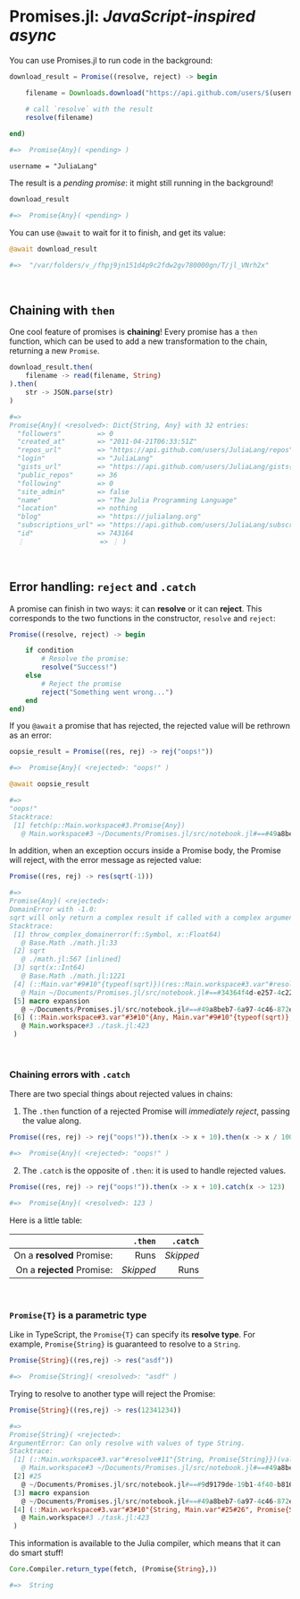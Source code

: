 # Promises.jl: *JavaScript-inspired async*


You can use Promises.jl to run code in the background:


```julia
download_result = Promise((resolve, reject) -> begin

	filename = Downloads.download("https://api.github.com/users/$(username)")

	# call `resolve` with the result
	resolve(filename)
	
end)

#=>  Promise{Any}( <pending> )
```

```
username = "JuliaLang"
```

The result is a *pending promise*: it might still running in the background! 


```julia
download_result

#=>  Promise{Any}( <pending> )
```

You can use `@await` to wait for it to finish, and get its value:


```julia
@await download_result

#=>  "/var/folders/v_/fhpj9jn151d4p9c2fdw2gv780000gn/T/jl_VNrh2x"
```

<br>


## Chaining with `then`

One cool feature of promises is **chaining**! Every promise has a `then` function, which can be used to add a new transformation to the chain, returning a new `Promise`.


```julia
download_result.then(
	filename -> read(filename, String)
).then(
	str -> JSON.parse(str)
)

#=>  
Promise{Any}( <resolved>: Dict{String, Any} with 32 entries:
  "followers"         => 0
  "created_at"        => "2011-04-21T06:33:51Z"
  "repos_url"         => "https://api.github.com/users/JuliaLang/repos"
  "login"             => "JuliaLang"
  "gists_url"         => "https://api.github.com/users/JuliaLang/gists{/gist_id}"
  "public_repos"      => 36
  "following"         => 0
  "site_admin"        => false
  "name"              => "The Julia Programming Language"
  "location"          => nothing
  "blog"              => "https://julialang.org"
  "subscriptions_url" => "https://api.github.com/users/JuliaLang/subscriptions"
  "id"                => 743164
  ⋮                   => ⋮ )
```

<br>


## Error handling: `reject` and `.catch`

A promise can finish in two ways: it can **resolve** or it can **reject**. This corresponds to the two functions in the constructor, `resolve` and `reject`:

```julia
Promise((resolve, reject) -> begin

	if condition
		# Resolve the promise:
		resolve("Success!")
	else
		# Reject the promise
		reject("Something went wrong...")
	end
end)
```

If you `@await` a promise that has rejected, the rejected value will be rethrown as an error:


```julia
oopsie_result = Promise((res, rej) -> rej("oops!"))

#=>  Promise{Any}( <rejected>: "oops!" )
```

```julia
@await oopsie_result

#=>  
"oops!"
Stacktrace:
 [1] fetch(p::Main.workspace#3.Promise{Any})
   @ Main.workspace#3 ~/Documents/Promises.jl/src/notebook.jl#==#49a8beb7-6a97-4c46-872e-e89822108f39:78
```

In addition, when an exception occurs inside a Promise body, the Promise will reject, with the error message as rejected value:


```julia
Promise((res, rej) -> res(sqrt(-1)))

#=>  
Promise{Any}( <rejected>: 
DomainError with -1.0:
sqrt will only return a complex result if called with a complex argument. Try sqrt(Complex(x)).
Stacktrace:
 [1] throw_complex_domainerror(f::Symbol, x::Float64)
   @ Base.Math ./math.jl:33
 [2] sqrt
   @ ./math.jl:567 [inlined]
 [3] sqrt(x::Int64)
   @ Base.Math ./math.jl:1221
 [4] (::Main.var"#9#10"{typeof(sqrt)})(res::Main.workspace#3.var"#resolve#11"{Any, Promise{Any}}, rej::Function)
   @ Main ~/Documents/Promises.jl/src/notebook.jl#==#34364f4d-e257-4c22-84ee-d8786a2c377c:1
 [5] macro expansion
   @ ~/Documents/Promises.jl/src/notebook.jl#==#49a8beb7-6a97-4c46-872e-e89822108f39:33 [inlined]
 [6] (::Main.workspace#3.var"#3#10"{Any, Main.var"#9#10"{typeof(sqrt)}, Promise{Any}})()
   @ Main.workspace#3 ./task.jl:423
 )
```

<br>


### Chaining errors with `.catch`

There are two special things about rejected values in chains:

1. The `.then` function of a rejected Promise will *immediately reject*, passing the value along.


```julia
Promise((res, rej) -> rej("oops!")).then(x -> x + 10).then(x -> x / 100)

#=>  Promise{Any}( <rejected>: "oops!" )
```

2. The `.catch` is the opposite of `.then`: it is used to handle rejected values.


```julia
Promise((res, rej) -> rej("oops!")).then(x -> x + 10).catch(x -> 123)

#=>  Promise{Any}( <resolved>: 123 )
```

Here is a little table:

|                            |   `.then` |  `.catch` |
| --------------------------:| ---------:| ---------:|
| On a **resolved** Promise: |      Runs | *Skipped* |
| On a **rejected** Promise: | *Skipped* |      Runs |


<br>


### `Promise{T}` is a parametric type

Like in TypeScript, the `Promise{T}` can specify its **resolve type**. For example, `Promise{String}` is guaranteed to resolve to a `String`.


```julia
Promise{String}((res,rej) -> res("asdf"))

#=>  Promise{String}( <resolved>: "asdf" )
```

Trying to resolve to another type will reject the Promise:


```julia
Promise{String}((res,rej) -> res(12341234))

#=>  
Promise{String}( <rejected>: 
ArgumentError: Can only resolve with values of type String.
Stacktrace:
 [1] (::Main.workspace#3.var"#resolve#11"{String, Promise{String}})(val::Int64)
   @ Main.workspace#3 ~/Documents/Promises.jl/src/notebook.jl#==#49a8beb7-6a97-4c46-872e-e89822108f39:16
 [2] #25
   @ ~/Documents/Promises.jl/src/notebook.jl#==#9d9179de-19b1-4f40-b816-454a8c071c3d:1 [inlined]
 [3] macro expansion
   @ ~/Documents/Promises.jl/src/notebook.jl#==#49a8beb7-6a97-4c46-872e-e89822108f39:33 [inlined]
 [4] (::Main.workspace#3.var"#3#10"{String, Main.var"#25#26", Promise{String}})()
   @ Main.workspace#3 ./task.jl:423
 )
```

This information is available to the Julia compiler, which means that it can do smart stuff!


```julia
Core.Compiler.return_type(fetch, (Promise{String},))

#=>  String
```


<br>

